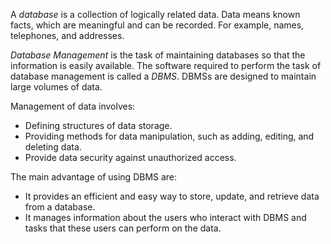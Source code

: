 A  *database* is a collection of logically related data. Data means known facts, which are meaningful and can be recorded. For example, names, telephones, and addresses.

*Database Management* is the task of maintaining databases so that the information is easily available. The software required to perform the task of database management is called a *DBMS*. DBMSs are designed to maintain large volumes of data.

Management of data involves:
- Defining structures of data storage.
- Providing methods for data manipulation, such as adding, editing, and deleting data.
- Provide data security against unauthorized access.

The main advantage of using DBMS are:
- It provides an efficient and easy way to store, update, and retrieve data from a database.
- It manages information about the users who interact with DBMS and tasks that these users can perform on the data.